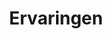 ---
title: "Ervaringen"
type: landing

sections:
  - block: markdown
    content:
        title: "Mijn eigen ervaring"
        text: |
            Ik heb voor mijzelf ervaren dat ik een brede interesse heb maar graag de diepte in wilde maar niet wist hoe en waar. Binnen een aantal NEI sessies vond ik mijn levenspad. En heb ik mijzelf ook gelijk ingeschreven voor de opleiding tot NEI Therapeut. Ook vond ik het ontzettend spannend om tijd uit een veilige loondienstbaan om te gaan zetten in tijd als zelfstandige. Met NEI heb ik die blokkades die mij tegen hielden mogen aanzien en oplossen waardoor ik nu anderen kan helpen.

            Het voelde voor mij als thuiskomen op de plek waar ik hoorde. En het gaat mij zo natuurlijk af dat is een echt geschenk.
  - block: testimonials
    content:
      title: "Ervaringen van mensen"
      items:
        - name: "Mel"
          text: |
            Ieder mens verdient het om lekker in zijn of haar vel te zitten, zowel fysiek als mentaal. Maar dat gaat niet altijd vanzelf – ook bij mij niet. Vanuit nieuwsgierigheid kwam ik via Natasja in contact met NEI-therapie om erachter te komen of het iets voor me zou zijn. Want je kunt en hoeft tenslotte niet alles in het leven alleen te doen.

            Het bleek een mooie en effectieve manier om onverwerkte emoties, gebeurtenissen en gevoelens los te leren laten. Natasja begeleidt op een hele prettige manier: geduldig, respectvol en meegaand. Daardoor voel je de ruimte en veiligheid om je volledig open te stellen.

            Door NEI ervaar ik meer rust, ruimte in mijn hoofd en een vorm van verlichting, waardoor ik een vrolijkere versie van mezelf kan zijn.
        - name: "Jane Smith"
          text: |
            This is some text
            
            some more text
        - name: "John Doe"
          text: |
            This is some text
            
            some more text            
    design:
      columns: "2"


---